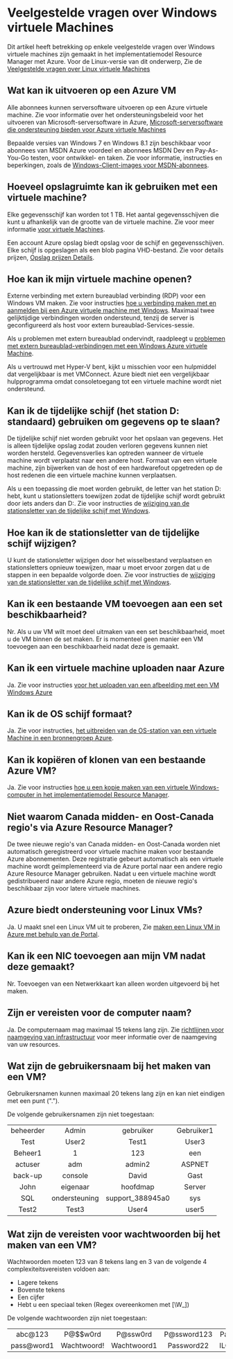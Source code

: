<properties
    pageTitle="Veelgestelde vragen over Windows VMs | Microsoft Azure"
    description="Bevat antwoorden op enkele veelgestelde vragen over Windows virtuele machines voor de Resource Manager model gemaakt."
    services="virtual-machines-windows"
    documentationCenter=""
    authors="cynthn"
    manager="timlt"
    editor=""
    tags="azure-resource-management"/>

<tags
    ms.service="virtual-machines-windows"
    ms.workload="infrastructure-services"
    ms.tgt_pltfrm="vm-windows"
    ms.devlang="na"
    ms.topic="article"
    ms.date="08/16/2016"
    ms.author="cynthn"/>

# <a name="frequently-asked-question-about-windows-virtual-machines"></a>Veelgestelde vragen over Windows virtuele Machines 


Dit artikel heeft betrekking op enkele veelgestelde vragen over Windows virtuele machines zijn gemaakt in het implementatiemodel Resource Manager met Azure. Voor de Linux-versie van dit onderwerp, Zie de [Veelgestelde vragen over Linux virtuele Machines](virtual-machines-linux-faq.md)

## <a name="what-can-i-run-on-an-azure-vm"></a>Wat kan ik uitvoeren op een Azure VM

Alle abonnees kunnen serversoftware uitvoeren op een Azure virtuele machine. Zie voor informatie over het ondersteuningsbeleid voor het uitvoeren van Microsoft-serversoftware in Azure, [Microsoft-serversoftware die ondersteuning bieden voor Azure virtuele Machines](https://support.microsoft.com/kb/2721672)

Bepaalde versies van Windows 7 en Windows 8.1 zijn beschikbaar voor abonnees van MSDN Azure voordeel en abonnees MSDN Dev en Pay-As-You-Go testen, voor ontwikkel- en taken. Zie voor informatie, instructies en beperkingen, zoals de [Windows-Client-images voor MSDN-abonnees](http://azure.microsoft.com/blog/2014/05/29/windows-client-images-on-azure/). 


## <a name="how-much-storage-can-i-use-with-a-virtual-machine"></a>Hoeveel opslagruimte kan ik gebruiken met een virtuele machine?

Elke gegevensschijf kan worden tot 1 TB. Het aantal gegevensschijven die kunt u afhankelijk van de grootte van de virtuele machine. Zie voor meer informatie [voor virtuele Machines](virtual-machines-windows-sizes.md).

Een account Azure opslag biedt opslag voor de schijf en gegevensschijven. Elke schijf is opgeslagen als een blob pagina VHD-bestand. Zie voor details prijzen, [Opslag prijzen Details](https://azure.microsoft.com/pricing/details/storage/).


## <a name="how-can-i-access-my-virtual-machine"></a>Hoe kan ik mijn virtuele machine openen?

Externe verbinding met extern bureaublad verbinding (RDP) voor een Windows VM maken. Zie voor instructies [hoe u verbinding maken met en aanmelden bij een Azure virtuele machine met Windows](virtual-machines-windows-connect-logon.md). Maximaal twee gelijktijdige verbindingen worden ondersteund, tenzij de server is geconfigureerd als host voor extern bureaublad-Services-sessie.  


Als u problemen met extern bureaublad ondervindt, raadpleegt u [problemen met extern bureaublad-verbindingen met een Windows Azure virtuele Machine](virtual-machines-windows-troubleshoot-rdp-connection.md). 

Als u vertrouwd met Hyper-V bent, kijkt u misschien voor een hulpmiddel dat vergelijkbaar is met VMConnect. Azure biedt niet een vergelijkbaar hulpprogramma omdat consoletoegang tot een virtuele machine wordt niet ondersteund.

## <a name="can-i-use-the-temporary-disk-the-d-drive-by-default-to-store-data"></a>Kan ik de tijdelijke schijf (het station D: standaard) gebruiken om gegevens op te slaan?

De tijdelijke schijf niet worden gebruikt voor het opslaan van gegevens. Het is alleen tijdelijke opslag zodat zouden verloren gegevens kunnen niet worden hersteld. Gegevensverlies kan optreden wanneer de virtuele machine wordt verplaatst naar een andere host. Formaat van een virtuele machine, zijn bijwerken van de host of een hardwarefout opgetreden op de host redenen die een virtuele machine kunnen verplaatsen.

Als u een toepassing die moet worden gebruikt, de letter van het station D: hebt, kunt u stationsletters toewijzen zodat de tijdelijke schijf wordt gebruikt door iets anders dan D:. Zie voor instructies de [wijziging van de stationsletter van de tijdelijke schijf met Windows](virtual-machines-windows-classic-change-drive-letter.md).

## <a name="how-can-i-change-the-drive-letter-of-the-temporary-disk"></a>Hoe kan ik de stationsletter van de tijdelijke schijf wijzigen?

U kunt de stationsletter wijzigen door het wisselbestand verplaatsen en stationsletters opnieuw toewijzen, maar u moet ervoor zorgen dat u de stappen in een bepaalde volgorde doen. Zie voor instructies de [wijziging van de stationsletter van de tijdelijke schijf met Windows](virtual-machines-windows-classic-change-drive-letter.md).

## <a name="can-i-add-an-existing-vm-to-an-availability-set"></a>Kan ik een bestaande VM toevoegen aan een set beschikbaarheid?

Nr. Als u uw VM wilt moet deel uitmaken van een set beschikbaarheid, moet u de VM binnen de set maken. Er is momenteel geen manier een VM toevoegen aan een beschikbaarheid nadat deze is gemaakt.

## <a name="can-i-upload-a-virtual-machine-to-azure"></a>Kan ik een virtuele machine uploaden naar Azure

Ja. Zie voor instructies [voor het uploaden van een afbeelding met een VM Windows Azure](virtual-machines-windows-upload-image.md)

## <a name="can-i-resize-the-os-disk"></a>Kan ik de OS schijf formaat?

Ja. Zie voor instructies, [het uitbreiden van de OS-station van een virtuele Machine in een bronnengroep Azure](virtual-machines-windows-expand-os-disk.md).

## <a name="can-i-copy-or-clone-an-existing-azure-vm"></a>Kan ik kopiëren of klonen van een bestaande Azure VM?

Ja. Zie voor instructies [hoe u een kopie maken van een virtuele Windows-computer in het implementatiemodel Resource Manager](virtual-machines-windows-vhd-copy.md).

## <a name="why-am-i-not-seeing-canada-central-and-canada-east-regions-through-azure-resource-manager"></a>Niet waarom Canada midden- en Oost-Canada regio's via Azure Resource Manager?

De twee nieuwe regio's van Canada midden- en Oost-Canada worden niet automatisch geregistreerd voor virtuele machine maken voor bestaande Azure abonnementen. Deze registratie gebeurt automatisch als een virtuele machine wordt geïmplementeerd via de Azure portal naar een andere regio Azure Resource Manager gebruiken. Nadat u een virtuele machine wordt gedistribueerd naar andere Azure regio, moeten de nieuwe regio's beschikbaar zijn voor latere virtuele machines.

## <a name="does-azure-support-linux-vms"></a>Azure biedt ondersteuning voor Linux VMs?

Ja. U maakt snel een Linux VM uit te proberen, Zie [maken een Linux VM in Azure met behulp van de Portal](virtual-machines-linux-quick-create-portal.md).

## <a name="can-i-add-a-nic-to-my-vm-after-its-created"></a>Kan ik een NIC toevoegen aan mijn VM nadat deze gemaakt?

Nr. Toevoegen van een Netwerkkaart kan alleen worden uitgevoerd bij het maken.

## <a name="are-there-any-computer-name-requirements"></a>Zijn er vereisten voor de computer naam?

Ja. De computernaam mag maximaal 15 tekens lang zijn. Zie [richtlijnen voor naamgeving van infrastructuur](virtual-machines-windows-infrastructure-naming-guidelines.md) voor meer informatie over de naamgeving van uw resources.

## <a name="what-are-the-username-requirements-when-creating-a-vm"></a>Wat zijn de gebruikersnaam bij het maken van een VM?

Gebruikersnamen kunnen maximaal 20 tekens lang zijn en kan niet eindigen met een punt ("."). 

De volgende gebruikersnamen zijn niet toegestaan:

<table>
    <tr>
        <td style="text-align:center">beheerder </td><td style="text-align:center"> Admin </td><td style="text-align:center"> gebruiker </td><td style="text-align:center"> Gebruiker1</td>
    </tr>
    <tr>
        <td style="text-align:center">Test </td><td style="text-align:center"> User2 </td><td style="text-align:center"> Test1 </td><td style="text-align:center"> User3</td>
    </tr>
    <tr>
        <td style="text-align:center">Beheer1 </td><td style="text-align:center"> 1 </td><td style="text-align:center"> 123 </td><td style="text-align:center"> een</td>
    </tr>
    <tr>
        <td style="text-align:center">actuser  </td><td style="text-align:center"> adm </td><td style="text-align:center"> admin2 </td><td style="text-align:center"> ASPNET</td>
    </tr>
    <tr>
        <td style="text-align:center">back-up </td><td style="text-align:center"> console </td><td style="text-align:center"> David </td><td style="text-align:center"> Gast</td>
    </tr>
    <tr>
        <td style="text-align:center">John </td><td style="text-align:center"> eigenaar </td><td style="text-align:center"> hoofdmap </td><td style="text-align:center"> Server</td>
    </tr>
    <tr>
        <td style="text-align:center">SQL </td><td style="text-align:center"> ondersteuning </td><td style="text-align:center"> support_388945a0 </td><td style="text-align:center"> sys</td>
    </tr>
    <tr>
        <td style="text-align:center">Test2 </td><td style="text-align:center"> Test3 </td><td style="text-align:center"> User4 </td><td style="text-align:center"> user5</td>
    </tr>
</table>

## <a name="what-are-the-password-requirements-when-creating-a-vm"></a>Wat zijn de vereisten voor wachtwoorden bij het maken van een VM?

Wachtwoorden moeten 123 van 8 tekens lang en 3 van de volgende 4 complexiteitsvereisten voldoen aan:

- Lagere tekens
- Bovenste tekens
- Een cijfer
- Hebt u een speciaal teken (Regex overeenkomen met [\W_])

De volgende wachtwoorden zijn niet toegestaan:

<table>
    <tr>
        <td style="text-align:center">abc@123</td><td style="text-align:center">P@$$w0rd</td><td style="text-align:center">P@ssw0rd</td><td style="text-align:center">P@ssword123</td><td style="text-align:center">Pa$ $word</td>
    </tr>
    <tr>
        <td style="text-align:center">pass@word1</td><td style="text-align:center">Wachtwoord!</td><td style="text-align:center">Wachtwoord1</td><td style="text-align:center">Password22</td><td style="text-align:center">ILOVEYOU!</td>
    </tr>
</table>

